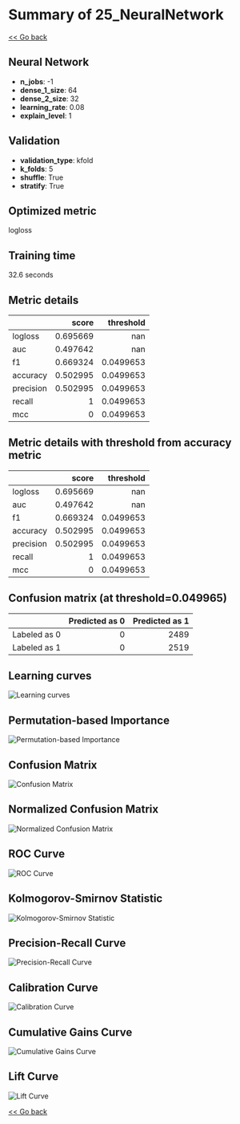 # Summary of 25_NeuralNetwork

[<< Go back](../README.md)


## Neural Network
- **n_jobs**: -1
- **dense_1_size**: 64
- **dense_2_size**: 32
- **learning_rate**: 0.08
- **explain_level**: 1

## Validation
 - **validation_type**: kfold
 - **k_folds**: 5
 - **shuffle**: True
 - **stratify**: True

## Optimized metric
logloss

## Training time

32.6 seconds

## Metric details
|           |    score |   threshold |
|:----------|---------:|------------:|
| logloss   | 0.695669 | nan         |
| auc       | 0.497642 | nan         |
| f1        | 0.669324 |   0.0499653 |
| accuracy  | 0.502995 |   0.0499653 |
| precision | 0.502995 |   0.0499653 |
| recall    | 1        |   0.0499653 |
| mcc       | 0        |   0.0499653 |


## Metric details with threshold from accuracy metric
|           |    score |   threshold |
|:----------|---------:|------------:|
| logloss   | 0.695669 | nan         |
| auc       | 0.497642 | nan         |
| f1        | 0.669324 |   0.0499653 |
| accuracy  | 0.502995 |   0.0499653 |
| precision | 0.502995 |   0.0499653 |
| recall    | 1        |   0.0499653 |
| mcc       | 0        |   0.0499653 |


## Confusion matrix (at threshold=0.049965)
|              |   Predicted as 0 |   Predicted as 1 |
|:-------------|-----------------:|-----------------:|
| Labeled as 0 |                0 |             2489 |
| Labeled as 1 |                0 |             2519 |

## Learning curves
![Learning curves](learning_curves.png)

## Permutation-based Importance
![Permutation-based Importance](permutation_importance.png)
## Confusion Matrix

![Confusion Matrix](confusion_matrix.png)


## Normalized Confusion Matrix

![Normalized Confusion Matrix](confusion_matrix_normalized.png)


## ROC Curve

![ROC Curve](roc_curve.png)


## Kolmogorov-Smirnov Statistic

![Kolmogorov-Smirnov Statistic](ks_statistic.png)


## Precision-Recall Curve

![Precision-Recall Curve](precision_recall_curve.png)


## Calibration Curve

![Calibration Curve](calibration_curve_curve.png)


## Cumulative Gains Curve

![Cumulative Gains Curve](cumulative_gains_curve.png)


## Lift Curve

![Lift Curve](lift_curve.png)



[<< Go back](../README.md)
